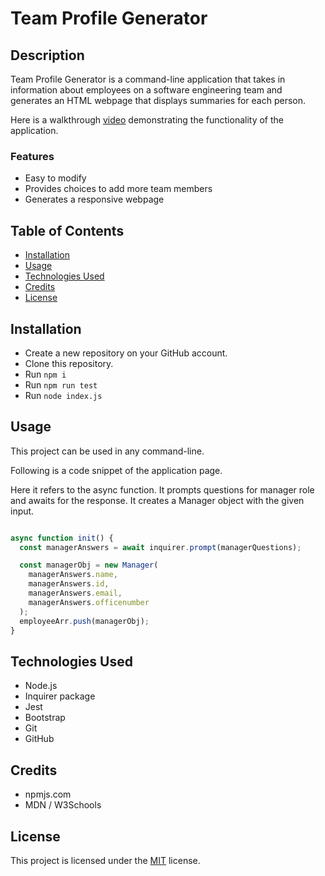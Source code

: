 # Team Profile Generator

## Description

Team Profile Generator is a command-line application that takes in information about employees on a software engineering team and generates an HTML webpage that displays summaries for each person.

Here is a walkthrough [video]() demonstrating the functionality of the application.

### Features

- Easy to modify
- Provides choices to add more team members
- Generates a responsive webpage

## Table of Contents

- [Installation](#installation)
- [Usage](#usage)
- [Technologies Used](#technologies-used)
- [Credits](#credits)
- [License](#license)

## Installation

- Create a new repository on your GitHub account.
- Clone this repository.
- Run `npm i`
- Run `npm run test`
- Run `node index.js`

## Usage

This project can be used in any command-line.

Following is a code snippet of the application page.

Here it refers to the async function. It prompts questions for manager role and awaits for the response. It creates a Manager object with the given input.

```Node.js

async function init() {
  const managerAnswers = await inquirer.prompt(managerQuestions);

  const managerObj = new Manager(
    managerAnswers.name,
    managerAnswers.id,
    managerAnswers.email,
    managerAnswers.officenumber
  );
  employeeArr.push(managerObj);
}

```

## Technologies Used

- Node.js
- Inquirer package
- Jest
- Bootstrap
- Git
- GitHub

## Credits

- npmjs.com
- MDN / W3Schools

## License

This project is licensed under the [MIT](./LICENSE) license.
